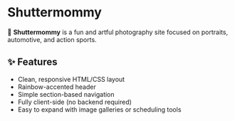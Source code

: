 # Shuttermommy

🎨 **Shuttermommy** is a fun and artful photography site focused on portraits, automotive, and action sports. 


## ✨ Features

- Clean, responsive HTML/CSS layout
- Rainbow-accented header
- Simple section-based navigation
- Fully client-side (no backend required)
- Easy to expand with image galleries or scheduling tools

